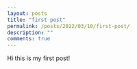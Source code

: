 ```yaml
---
layout: posts
title: "first post"
permalink: /posts/2022/03/10/first-post/
description: ""
comments: true
---
```


Hi this is my first post! 
